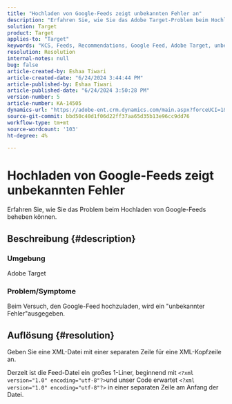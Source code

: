 ```yaml
---
title: "Hochladen von Google-Feeds zeigt unbekannten Fehler an"
description: "Erfahren Sie, wie Sie das Adobe Target-Problem beim Hochladen des Google-Feeds beheben können."
solution: Target
product: Target
applies-to: "Target"
keywords: "KCS, Feeds, Recommendations, Google Feed, Adobe Target, unbekannter Fehler"
resolution: Resolution
internal-notes: null
bug: false
article-created-by: Eshaa Tiwari
article-created-date: "6/24/2024 3:44:44 PM"
article-published-by: Eshaa Tiwari
article-published-date: "6/24/2024 3:50:28 PM"
version-number: 5
article-number: KA-14505
dynamics-url: "https://adobe-ent.crm.dynamics.com/main.aspx?forceUCI=1&pagetype=entityrecord&etn=knowledgearticle&id=b52142a9-4032-ef11-8409-6045bd029b18"
source-git-commit: bbd50c40d1f06d22ff37aa65d35b13e96cc9dd76
workflow-type: tm+mt
source-wordcount: '103'
ht-degree: 4%

---
```


# Hochladen von Google-Feeds zeigt unbekannten Fehler


Erfahren Sie, wie Sie das Problem beim Hochladen von Google-Feeds beheben können.

## Beschreibung {#description}


### <b>Umgebung</b>

Adobe Target

### Problem/Symptome

Beim Versuch, den Google-Feed hochzuladen, wird ein &quot;unbekannter Fehler&quot;ausgegeben.


## Auflösung {#resolution}


Geben Sie eine XML-Datei mit einer separaten Zeile für eine XML-Kopfzeile an.

Derzeit ist die Feed-Datei ein großes 1-Liner, beginnend mit `<?xml version="1.0" encoding="utf-8"?>`und unser Code erwartet `<?xml version="1.0" encoding="utf-8"?>` in einer separaten Zeile am Anfang der Datei.
